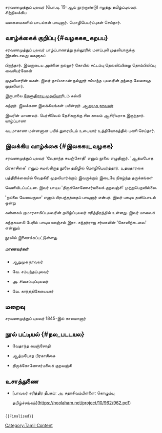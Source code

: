 சரவணமுத்துப் புலவர் (பொ.யு. 19-ஆம் நூற்றாண்டு) ஈழத்து தமிழ்ப்புலவர். சிற்றிலக்கிய
வகைமைகளில் பாடல்கள் பாடினார். மொழிபெயர்ப்புகள் செய்தார்.

## வாழ்க்கைக் குறிப்பு {#வழககக_கறபப}

சரவணமுத்துப் புலவர் யாழ்ப்பாணத்து நல்லூரில் மனப்புலி முதலியாருக்கு இரண்டாவது மகனாகப்
பிறந்தார். இவருடைய அன்னை நல்லூர் கோயில் சட்டம்பு தெல்லிப்பிழை தொம்பிலிப்பு வைசியர்கோன்
முதலியாரின் மகள். இவர் தாய்மாமன் நல்லூர் சம்மந்த புலவரின் தந்தை வேலாயுத முதலியார்.
இருபாலை [சேனாதிராய முதலிய](சேனாதிராய_முதலியார் "wikilink")ாரிடம் கல்வி
கற்றார். இலக்கண இலக்கியங்கள் பயின்றார். [ஆறுமுக நாவலர்](ஆறுமுக_நாவலர் "wikilink")
இவரின் மாணவர். பெர்சிவெல் தேசிகருக்கு சில காலம் ஆசிரியராக இருந்தார். யாழ்ப்பாண
வடமாகாண மன்னனான டயிக் துரையிடம் உடையார் உத்தியோகத்தில் பணி செய்தார்.

## இலக்கிய வாழ்க்கை {#இலககய_வழகக}

சரவணமுத்துப் புலவர் \'வேதாந்த சுயஞ்சோதி\' எனும் நூலை எழுதினார். \'ஆத்மபோத
பிரகாசிகை\' எனும் சமஸ்கிருத நூலை தமிழில் மொழிபெயர்த்தார். உதயதாரகை
பத்திரிக்கையில் வேதகிரி முதலியார்க்கும் இவருக்கும் இடையே நிகழ்ந்த தருக்கங்கள்
வெளியிடப்பட்டன. இவர் பாடிய \'திருக்கோணேசர்மலைக் குறவஞ்சி\' முற்றுபெறவில்லை.
\'நல்லை வேலவருலா\' எனும் பிரபந்தத்தைப் பாடினார் என்பர். இவர் பாடிய தனிப்பாடல் ஒன்று
சுன்னகம் குமாரசாமிப்புலவரின் தமிழ்ப்புலவர் சரித்திரத்தில் உள்ளது. இவர் மாவைக்
கந்தசுவாமி பேரில் பாடிய ஊஞ்சல் இரா. சுந்தர்ராஜ சர்மாவின் \'கோவிற்கடவை\' என்னும்
நூலில் இணைக்கப்பட்டுள்ளது.

##### மாணவர்கள்

-   ஆறுமுக நாவலர்
-   வே. சம்பந்தப்புலவர்
-   அ. சிவசம்புப்புலவர்
-   வே. கார்த்திகேயையார்

## மறைவு

சரவணமுத்துப் புலவர் 1845-இல் காலமானார்

## நூல் பட்டியல் {#நல_படடயல}

-   வேதாந்த சுயஞ்சோதி
-   ஆத்மபோத பிரகாசிகை
-   திருக்கோணேசர்மலைக் குறவஞ்சி

## உசாத்துணை

-   [பாவலர் சரித்திர தீபகம்: அ. சதாசிவம்பிள்ளை: கொழும்பு
    தமிழ்ச்சங்கம்](https://noolaham.net/project/10/962/962.pdf)

```{=mediawiki}
{{Finalised}}
```
[Category:Tamil Content](Category:Tamil_Content "wikilink")
